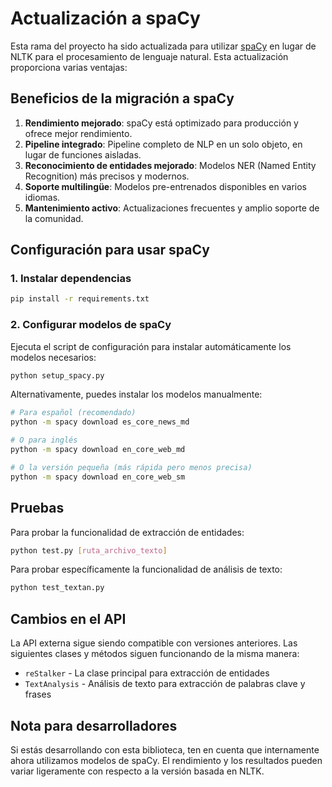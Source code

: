 # Actualización a spaCy

Esta rama del proyecto ha sido actualizada para utilizar [spaCy](https://spacy.io/) en lugar de NLTK para el procesamiento de lenguaje natural. Esta actualización proporciona varias ventajas:

## Beneficios de la migración a spaCy

1. **Rendimiento mejorado**: spaCy está optimizado para producción y ofrece mejor rendimiento.
2. **Pipeline integrado**: Pipeline completo de NLP en un solo objeto, en lugar de funciones aisladas.
3. **Reconocimiento de entidades mejorado**: Modelos NER (Named Entity Recognition) más precisos y modernos.
4. **Soporte multilingüe**: Modelos pre-entrenados disponibles en varios idiomas.
5. **Mantenimiento activo**: Actualizaciones frecuentes y amplio soporte de la comunidad.

## Configuración para usar spaCy

### 1. Instalar dependencias

```bash
pip install -r requirements.txt
```

### 2. Configurar modelos de spaCy

Ejecuta el script de configuración para instalar automáticamente los modelos necesarios:

```bash
python setup_spacy.py
```

Alternativamente, puedes instalar los modelos manualmente:

```bash
# Para español (recomendado)
python -m spacy download es_core_news_md

# O para inglés
python -m spacy download en_core_web_md

# O la versión pequeña (más rápida pero menos precisa)
python -m spacy download en_core_web_sm
```

## Pruebas

Para probar la funcionalidad de extracción de entidades:

```bash
python test.py [ruta_archivo_texto]
```

Para probar específicamente la funcionalidad de análisis de texto:

```bash
python test_textan.py
```

## Cambios en el API

La API externa sigue siendo compatible con versiones anteriores. Las siguientes clases y métodos siguen funcionando de la misma manera:

- `reStalker` - La clase principal para extracción de entidades
- `TextAnalysis` - Análisis de texto para extracción de palabras clave y frases

## Nota para desarrolladores

Si estás desarrollando con esta biblioteca, ten en cuenta que internamente ahora utilizamos modelos de spaCy. El rendimiento y los resultados pueden variar ligeramente con respecto a la versión basada en NLTK.